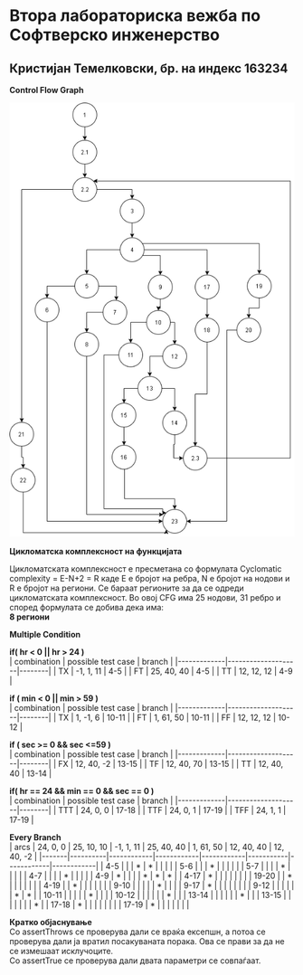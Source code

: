 # Втора лабораториска вежба по Софтверско инженерство  
  
## Кристијан Темелковски, бр. на индекс 163234

**Control Flow Graph**

![](SILab2.png)

**Цикломатска комплексност на функцијата**
  
Цикломатската комплексност е пресметана со формулата Cyclomatic complexity = E-N+2 = R каде E е бројот на ребра,
 N е бројот на нодови и R e бројот на региони. Се бараат регионите за да се одреди цикломатската комплексност. 
Во овој CFG има 25 нодови, 31 ребро и според формулата се добива дека има:  
**8 региони**
  
**Multiple Condition** 
  
**if( hr < 0 || hr > 24 )**  
| combination | possible test case | branch |
|-------------|--------------------|--------|
| TX          | -1, 1, 11          |   4-5  |
| FT          | 25, 40, 40         | 4-5    |
| TT          | 12, 12, 12         | 4-9    |  

**if ( min < 0 || min > 59 )**  
| combination | possible test case | branch |
|-------------|--------------------|--------|
| TX          | 1, -1, 6           |  10-11 |
| FT          | 1, 61, 50          | 10-11  |
| FF          | 12, 12, 12         | 10-12  |  
  
**if ( sec >= 0 && sec <=59 )**  
| combination | possible test case | branch |
|-------------|--------------------|--------|
| FX          | 12, 40, -2         |  13-15 |
| TF          | 12, 40, 70         | 13-15  |
| TT          | 12, 40, 40         | 13-14  | 

**if( hr == 24 && min == 0 && sec == 0 )**  
| combination | possible test case | branch |
|-------------|--------------------|--------|
| TTT         | 24, 0, 0           |  17-18 |
| TTF         | 24, 0, 1           | 17-19  |
| TFF         | 24, 1, 1           | 17-19  |  
  
**Every Branch**  
| arcs  | 24, 0, 0 | 25, 10, 10 | -1, 1, 11  | 25, 40, 40 | 1, 61, 50 | 12, 40, 40 | 12, 40, -2 |
|-------|----------|------------|------------|------------|-----------|------------|------------|
| 4-5   |          |            |      *     |      *     |           |            |            |
| 5-6   |          |            |      *     |            |           |            |            |
| 5-7   |          |            |            |      *     |           |            |            |
| 4-7   |          |            |            |      *     |           |            |            |
| 4-9   |     *    |            |            |            |     *     |      *     |      *     |
| 4-17  |     *    |            |            |            |           |            |            |
| 19-20 |          |      *     |            |            |           |            |            |
| 4-19  |          |      *     |            |            |           |            |            |
| 9-10  |          |            |            |            |     *     |            |            |
| 9-17  |     *    |            |            |            |           |            |            |
| 9-12  |          |            |            |            |           |      *     |      *     |
| 10-11 |          |            |            |            |     *     |            |            |
| 10-12 |          |            |            |            |           |      *     |            |
| 13-14 |          |            |            |            |           |      *     |            |
| 13-15 |          |            |            |            |           |            |      *     |
| 17-18 |     *    |            |            |            |           |            |            |
| 17-19 |     *    |            |            |            |           |            |            |  
  
**Кратко објаснување**  
Со assertThrows се проверува дали се враќа ексепшн, а потоа се проверува дали ја вратил посакуваната порака. Ова се
прави за да не се измешаат исклучоците.  
Со assertTrue се проверува дали двата параметри се совпаѓаат.
